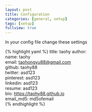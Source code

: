```yaml
---
layout: post
title: Configuration
categories: [general, setup]
tags: [setup]
fullview: true
---
```


In your config file change these settings

{% highlight yaml %}
title: taohy
author:  
  name: taohy  
  email: taohongyu88@gmail.com  
  github: taohy88  
  twitter: asd123  
  pinterest: asd123  
  linkedin: asd123  
  resume: asd123  
  bio: https://taohy88.github.io  
  email_md5: md5ofemail  
{% endhighlight %}